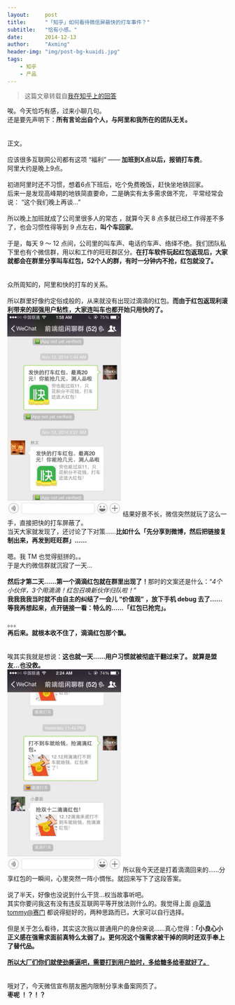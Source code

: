 ```yaml
---
layout:     post
title:      "「知乎」如何看待微信屏蔽快的打车事件？"
subtitle:   "恰有小感。"
date:       2014-12-13
author:     "Axming"
header-img: "img/post-bg-kuaidi.jpg"
tags:
    - 知乎
    - 产品
---
```


> 这篇文章转载自[我在知乎上的回答](http://www.zhihu.com/question/26774049/answer/35041458)


<div>
    唉。今天恰巧有感，过来小聊几句。
    <br>还是要先声明下：<b>所有言论出自个人，与阿里和我所在的团队无关。</b>
    <br>
    <br>
    <br>正文。
    <br>
    <br>应该很多互联网公司都有这项 “福利” ——<b> 加班到X点以后，报销打车费</b>。
    <br>阿里大约是晚上9点。
    <br>
    <br>初进阿里时还不习惯，想着6点下班后，吃个免费晚饭，赶快坐地铁回家。
    <br>后来一是发现高峰期的地铁简直要命，二是确实有太多需求做不完， 平常经常会说： “这个我们晚上再谈…”
    <br>
    <br>所以晚上加班就成了公司里很多人的常态 ，就算今天 8 点多就已经工作得差不多了，也会习惯性得等到 9 点左右，<b>叫个车回家</b>。
    <br>
    <br>于是，每天 9 ～ 12 点间，公司里的叫车声、电话约车声、络绎不绝。我们团队私下里也有个微信群，用以和工作的旺旺群区分。<b>在打车软件玩起红包返现后，大家就都会在群里分享叫车红包，52个人的群，有时一分钟内不抢，红包就没了。</b>
    <br>
    <br>
    <br>众所周知的，阿里和快的打车的关系。
    <br>
    <br>所以群里好像约定俗成般的，从来就没有出现过滴滴的红包。<b>而由于红包返现利滚利带来的超强用户粘性，大家连叫车也都开始只用快的了。</b>
    <br>
    <img class="shadow" src="/img/in-post/post-kuaidi-1.jpg" width="260">
    结果好景不长，微信突然就玩了这么一手，直接把快的打车屏蔽了。
    <br>当天大家就发现了，还讨论了下对策……<b>比如什么「先分享到微博，然后把链接复制出来，再发到旺旺群」……</b>
    <br>
    <br>嗯。我 TM 也觉得挺拼的。。
    <br>于是大约微信群就沉寂了一天…
    <br>
    <br><b>然后才第二天……第一个滴滴红包就在群里出现了！</b>那时的文案还是什么：“<i>4个小伙伴，3个用滴滴！红包召唤新伙伴归队啦！</i>”
    <br><b>我我我我当时就不由自主的纠结了一会儿 “价值观” ，放下手机 debug 去了……</b>
    <br><b>等我再想起来，点开链接一看：特么的……「红包已抢完」。</b>
    <br>
    <br>。。。
    <br><b>再后来。</b><b>就根本收不住了，滴滴红包那个飘。</b>
    <br>
    <br>
    <br>唉其实我就是想说：<b>这也就一天……用户习惯就被彻底干翻过来了。 就算是盟友…也没救。</b>
    <br>
    <img class="shadow" src="/img/in-post/post-kuaidi-2.jpg" width="260">
    所以我今天还是打着滴滴回来的……分享红包的一瞬间，心里突然一阵小惆怅。就回来写下了这段答案。
    <br>
    <br>说了半天，好像也没说到什么干货…权当故事听吧。
    <br>其实你要问我这有没有违反互联网平等开放法则什么的。我觉得上面 <a data-hash="8f7d284bb1a97deaa4533a6190206ecb" href="http://www.zhihu.com/people/8f7d284bb1a97deaa4533a6190206ecb" class="member_mention" data-editable="true" data-title="@覃浩tommy" data-tip="p$b$8f7d284bb1a97deaa4533a6190206ecb">@覃浩tommy</a><a data-hash="43d639a3d763d3dad948e0bc4c645eec" href="http://www.zhihu.com/people/43d639a3d763d3dad948e0bc4c645eec" class="member_mention" data-editable="true" data-title="@赛门" data-tip="p$b$43d639a3d763d3dad948e0bc4c645eec">@赛门</a> 都说得挺好的，两种思路而已，大家可以自行选择。
    <br>
    <br>但是关于怎么看待，其实这次我以普通用户的身份来说……真心觉得：<b>「小良心小正义感在强需求面前真特么太弱了」</b><b>。</b><b>更何况这个强需求被干掉的同时还双手奉上了替代品。</b>
    <br>
    <br><b><u>所以大厂们你们就使劲撕逼吧，需要打到用户脸时，多给糖多给枣就好了。</u></b>
    <br>
    <br>
    <br>哦对了，今天微信宣布朋友圈内限制分享未备案网页了。
    <br><b>枣呢 ！？！？</b>
    <br>
    <br>
</div>

